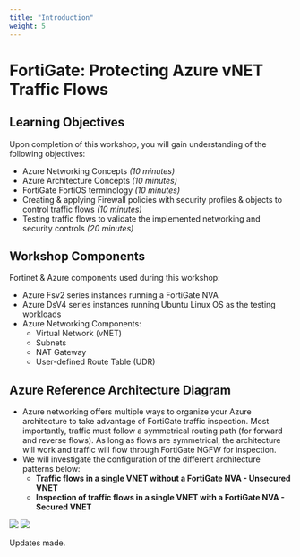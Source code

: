```yaml
---
title: "Introduction"
weight: 5
---
```


# FortiGate: Protecting Azure vNET Traffic Flows

## Learning Objectives

Upon completion of this workshop, you will gain understanding of the following objectives:
  
  * Azure Networking Concepts *(10 minutes)*
  * Azure Architecture Concepts *(10 minutes)*
  * FortiGate FortiOS terminology *(10 minutes)*
  * Creating & applying Firewall policies with security profiles & objects to control traffic flows *(10 minutes)*
  * Testing traffic flows to validate the implemented networking and security controls *(20 minutes)*

## Workshop Components

Fortinet & Azure components used during this workshop:

  * Azure Fsv2 series instances running a FortiGate NVA
  * Azure DsV4 series instances running Ubuntu Linux OS as the testing workloads
  * Azure Networking Components:
    * Virtual Network (vNET)
    * Subnets
    * NAT Gateway
    * User-defined Route Table (UDR)

## Azure Reference Architecture Diagram

  * Azure networking offers multiple ways to organize your Azure architecture to take advantage of FortiGate traffic inspection.  Most importantly, traffic must follow a symmetrical routing path (for forward and reverse flows). As long as flows are symmetrical, the architecture will work and traffic will flow through FortiGate NGFW for inspection.
  * We will investigate the configuration of the different architecture patterns below:
    - **Traffic flows in a single VNET without a FortiGate NVA - Unsecured VNET**
    - **Inspection of traffic flows in a single VNET with a FortiGate NVA - Secured VNET**

![](Images/Azure-Unsecured-VNET.png)
![](Images/Azure-Secured-VNET.PNG)

Updates made.